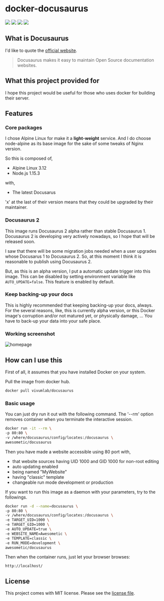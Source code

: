 # docker-docusaurus

![](https://img.shields.io/microbadger/image-size/vivumlab/docusaurus)
![](https://img.shields.io/microbadger/layers/vivumlab/docusaurus)
![](https://img.shields.io/docker/pulls/vivumlab/docusaurus)
![](https://img.shields.io/docker/stars/vivumlab/docusaurus)

## What is Docusaurus

I'd like to quote the [official website](https://v2.docusaurus.io/).
> Docusaurus makes it easy to maintain Open Source documentation websites.

## What this project provided for

I hope this project would be useful for those who uses docker for building their server.

## Features

### Core packages
I chose Alpine Linux for make it a **light-weight** service.
And I do choose node-alpine as its base image for the sake of some tweaks of Nginx version.

So this is composed of,

* Alpine Linux 3.12
* Node.js 1.15.3

with,

* The latest Docusarus

'x' at the last of their version means that they could be upgraded by their maintainer.

### Docusaurus 2

This image runs Docusaurus 2 alpha rather than stable Docusaurus 1. Docusaurus 2 is developing very actively nowadays, so I hope that will be released soon.

I saw that there will be some migration jobs needed when a user upgrades whose Docusarus 1 to Docusaurus 2. So, at this moment I think it is reasonable to publish using Docusaurus 2.

But, as this is an alpha version, I put a automatic update trigger into this image. This can be disabled by setting environment variable like `AUTO_UPDATE=false`. This feature is enabled by default.

### Keep backing-up your docs

This is highly recommended that keeping backing-up your docs, always. For the several reasons, like, this is currently alpha version, or this Docker image's corruption and/or not matured yet, or physically damage, ... You have to back-up your data into your safe place.

### Working screenshot

![homepage](docs/docusaurus2_homepage.png)

## How can I use this

First of all, it assumes that you have installed Docker on your system.

Pull the image from docker hub.

```bash
docker pull vivumlab/docusaurus
```

### Basic usage

You can just dry run it out with the following command. The '--rm' option removes container when you terminate the interactive session.

```bash
docker run -it --rm \
-p 80:80 \
-v /where/docusaurus/config/locates:/docusaurus \
awesometic/docusaurus
```

Then you have made a website accessible using 80 port with,
- that website sources having UID 1000 and GID 1000 for non-root editing
- auto updating enabled
- being named "MyWebsite"
- having "classic" template
- changeable run mode development or production

If you want to run this image as a daemon with your parameters, try to the followings.

```bash
docker run -d --name=docusaurus \
-p 80:80 \
-v /where/docusaurus/config/locates:/docusaurus \
-e TARGET_UID=1000 \
-e TARGET_GID=1000 \
-e AUTO_UPDATE=true \
-e WEBSITE_NAME=Awesometic \
-e TEMPLATE=classic \
-e RUN_MODE=development \
awesometic/docusaurus
```

Then when the container runs, just let your browser browses:

``` http
http://localhost/
```

## License

This project comes with MIT license. Please see the [license file](LICENSE).
